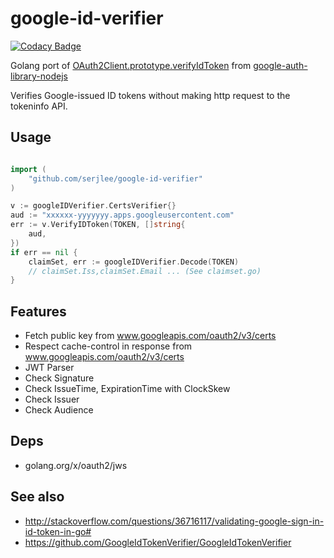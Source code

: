 # google-id-verifier

[![Codacy Badge](https://api.codacy.com/project/badge/Grade/8437df4db93c43648a9979cab36fee7e)](https://app.codacy.com/manual/fafg/google-id-verifier?utm_source=github.com&utm_medium=referral&utm_content=fafg/google-id-verifier&utm_campaign=Badge_Grade_Dashboard)

Golang port of [OAuth2Client.prototype.verifyIdToken](https://github.com/google/google-auth-library-nodejs/blob/master/src/auth/oauth2client.ts) from [google-auth-library-nodejs](https://github.com/google/google-auth-library-nodejs)

Verifies Google-issued ID tokens without making http request to the tokeninfo API.

## Usage

```go

import (
    "github.com/serjlee/google-id-verifier"
)

v := googleIDVerifier.CertsVerifier{}
aud := "xxxxxx-yyyyyyy.apps.googleusercontent.com"
err := v.VerifyIDToken(TOKEN, []string{
    aud,
})
if err == nil {
    claimSet, err := googleIDVerifier.Decode(TOKEN)
    // claimSet.Iss,claimSet.Email ... (See claimset.go)
}
```

## Features

- Fetch public key from www.googleapis.com/oauth2/v3/certs
- Respect cache-control in response from www.googleapis.com/oauth2/v3/certs
- JWT Parser
- Check Signature 
- Check IssueTime, ExpirationTime with ClockSkew
- Check Issuer
- Check Audience

## Deps

- golang.org/x/oauth2/jws

## See also

- http://stackoverflow.com/questions/36716117/validating-google-sign-in-id-token-in-go#
- https://github.com/GoogleIdTokenVerifier/GoogleIdTokenVerifier
